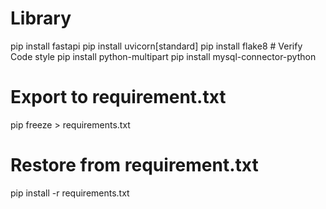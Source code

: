 # Library
pip install fastapi
pip install uvicorn[standard]
pip install flake8  # Verify Code style
pip install python-multipart
pip install mysql-connector-python

# Export to requirement.txt
pip freeze > requirements.txt

# Restore from requirement.txt
pip install -r requirements.txt

